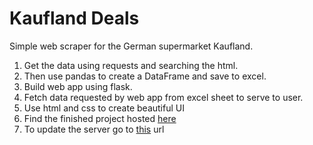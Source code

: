 # Kaufland Deals
Simple web scraper for the German supermarket Kaufland. 

1. Get the data using requests and searching the html. 
2. Then use pandas to create a DataFrame and save to excel.
3. Build web app using flask.
4. Fetch data requested by web app from excel sheet to serve to user.
5. Use html and css to create beautiful UI
6. Find the finished project hosted [here](https://kaufland-deals.herokuapp.com/)
7. To update the server go to [this](http://kaufland-deals.herokuapp.com/update) url
